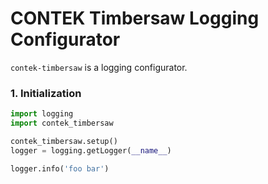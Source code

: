 # CONTEK Timbersaw Logging Configurator

```contek-timbersaw``` is a logging configurator.

### 1. Initialization

```python
import logging
import contek_timbersaw

contek_timbersaw.setup()
logger = logging.getLogger(__name__)

logger.info('foo bar')
```

